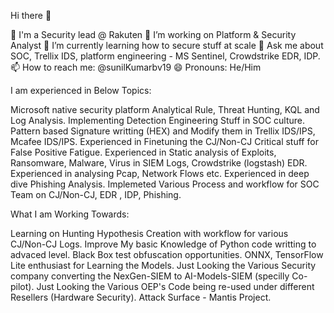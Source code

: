 Hi there 👋

🧀 I'm a Security lead @ Rakuten
🔭 I’m working on Platform & Security Analyst
🌱 I’m currently learning how to secure stuff at scale
💬 Ask me about SOC, Trellix IDS, platform engineering - MS Sentinel, Crowdstrike EDR, IDP.
📫 How to reach me: @sunilKumarbv19
😄 Pronouns: He/Him

I am experienced in Below Topics:

Microsoft native security platform Analytical Rule, Threat Hunting, KQL and Log Analysis.
Implementing Detection Engineering Stuff in SOC culture.
Pattern based Signature writting (HEX) and Modify them in Trellix IDS/IPS, Mcafee IDS/IPS.
Experienced in Finetuning the CJ/Non-CJ Critical stuff for False Positive Fatigue.
Experienced in Static analysis of Exploits, Ransomware, Malware, Virus in SIEM Logs, Crowdstrike (logstash) EDR.
Experienced in analysing Pcap, Network Flows etc.
Experienced in deep dive Phishing Analysis.
Implemeted Various Process and workflow for SOC Team on CJ/Non-CJ, EDR , IDP, Phishing.

What I am Working Towards:

Learning on Hunting Hypothesis Creation with workflow for various CJ/Non-CJ Logs.
Improve My basic Knowledge of Python code writting to advaced level.
Black Box test obfuscation opportunities.
ONNX, TensorFlow Lite enthusiast for Learning the Models.
Just Looking the Various Security company converting the NexGen-SIEM to AI-Models-SIEM (specilly Co-pilot).
Just Looking the Various OEP's Code being re-used under different Resellers (Hardware Security).
Attack Surface - Mantis Project.
